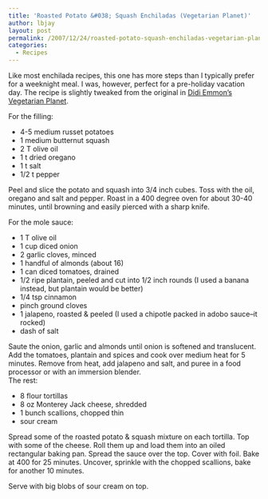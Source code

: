 ```yaml
---
title: 'Roasted Potato &#038; Squash Enchiladas (Vegetarian Planet)'
author: lbjay
layout: post
permalink: /2007/12/24/roasted-potato-squash-enchiladas-vegetarian-planet/
categories:
  - Recipes
---
```

<abbr class="unapi-id" title=""><!-- &nbsp; --></abbr> 

Like most enchilada recipes, this one has more steps than I typically prefer for a weeknight meal. I was, however, perfect for a pre-holiday vacation day. The recipe is slightly tweaked from the original in [Didi Emmon&#8217;s Vegetarian Planet][1].

For the filling:

  * 4-5 medium russet potatoes
  * 1 medium butternut squash
  * 2 T olive oil
  * 1 t dried oregano
  * 1 t salt
  * 1/2 t pepper

Peel and slice the potato and squash into 3/4 inch cubes. Toss with the oil, oregano and salt and pepper. Roast in a 400 degree oven for about 30-40 minutes, until browning and easily pierced with a sharp knife.

For the mole sauce:

  * 1 T olive oil
  * 1 cup diced onion
  * 2 garlic cloves, minced
  * 1 handful of almonds (about 16)
  * 1 can diced tomatoes, drained
  * 1/2 ripe plantain, peeled and cut into 1/2 inch rounds (I used a banana instead, but plantain would be better)
  * 1/4 tsp cinnamon
  * pinch ground cloves
  * 1 jalapeno, roasted & peeled (I used a chipotle packed in adobo sauce&#8211;it rocked)
  * dash of salt

Saute the onion, garlic and almonds until onion is softened and translucent. Add the tomatoes, plantain and spices and cook over medium heat for 5 minutes. Remove from heat, add jalapeno and salt, and puree in a food processor or with an immersion blender.  
The rest:

  * 8 flour tortillas
  * 8 oz Monterey Jack cheese, shredded
  * 1 bunch scallions, chopped thin
  * sour cream

Spread some of the roasted potato & squash mixture on each tortilla. Top with some of the cheese. Roll them up and load them into an oiled rectangular baking pan. Spread the sauce over the top. Cover with foil. Bake at 400 for 25 minutes. Uncover, sprinkle with the chopped scallions, bake for another 10 minutes.

Serve with big blobs of sour cream on top.

 [1]: http://www.veggieplanet.net/